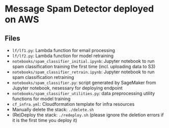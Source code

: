 # Message Spam Detector deployed on AWS

## Files

- `lf/lf1.py`: Lambda function for email processing
- `lf/lf2.py`: Lambda function for model retraining
- `notebooks/spam_classifier_initial.ipynb`: Jupyter notebook to run spam classification training the first time (incl. uploading data to S3) 
- `notebooks/spam_classifier_retrain.ipynb`: Jupyter notebook to run spam classification retraining 
- `notebooks/spam_classifier.py`: script generated by SageMaker from Jupyter notebook, nesessary for deploying endpoint 
- `notebooks/spam_classifier_utilities.py`: data preprocessing utility functions for model training 
- `cf_infra.yml`: Cloudformation template for infra resources
- Manually delete the stack: `./delete.sh`
- (Re)Deploy the stack: `./redeploy.sh` (please ignore the deletion errors if it is the first time you deploy it)

